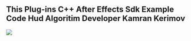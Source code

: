 This Plug-ins C++ After Effects Sdk Example Code Hud Algoritim Developer Kamran Kerimov
---------------------------------------------------------------------------------------

<img src="https://media-hosting.imagekit.io/fb060cbb9b154ec7/hudv.jpg?Expires=1841916147&Key-Pair-Id=K2ZIVPTIP2VGHC&Signature=OysAN7X~KjWjpw6LS0avCQuMyqlffwi-S1ORtPCQ1E~vbI2FuH4U1JMb7QyRz4o7e196MUzaKcKqdKBC~CVrexywfU4HpEJdmy6WeDsX~m-~-9vwBGJg8KEND6ucH24kdBKsodMbEMOCYBhYPFkegFc9hpEv6kfpcRw2uCZElgqaOw~7VNtTq1le86v3qdcxjMVkOjSIojrazatMNkdZYP36tB9o34ribj0u35WNvC0hyFXAyetiVzEKGqwpopSVdG8VYTM0uaiOlrS0cyCo1cfaI-2l1S9In75oNcFjXRqddi97XxKolBllt5AjTDnUM6ssRfmOGFKfipHI0h-cPQ__"/>
